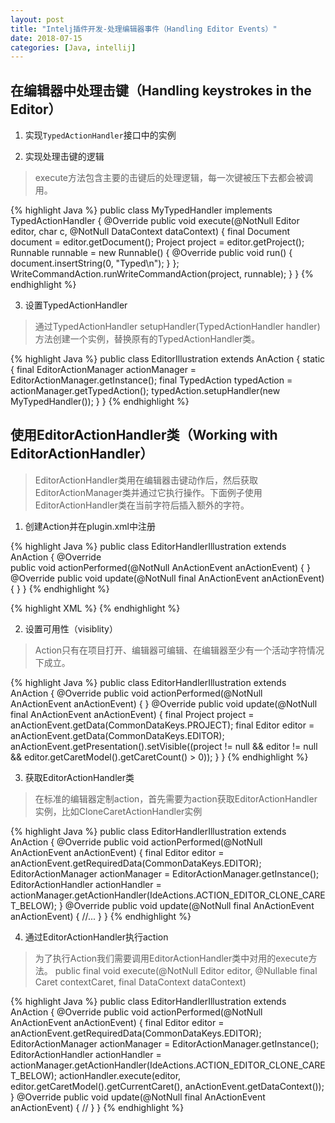 ```yaml
---
layout: post
title: "Intelj插件开发-处理编辑器事件（Handling Editor Events）"
date: 2018-07-15
categories: [Java, intellij]
---
```


## 在编辑器中处理击键（Handling keystrokes in the Editor）

1. 实现`TypedActionHandler`接口中的实例

2. 实现处理击键的逻辑

> execute方法包含主要的击键后的处理逻辑，每一次键被压下去都会被调用。

{% highlight Java %}
public class MyTypedHandler implements TypedActionHandler {
    @Override
    public void execute(@NotNull Editor editor, char c, @NotNull DataContext dataContext) {
        final Document document = editor.getDocument();
        Project project = editor.getProject();
        Runnable runnable = new Runnable() {
            @Override
            public void run() {
                document.insertString(0, "Typed\n");
            }
        };
        WriteCommandAction.runWriteCommandAction(project, runnable);
    }
}
{% endhighlight %}

3. 设置TypedActionHandler

> 通过TypedActionHandler setupHandler(TypedActionHandler handler)方法创建一个实例，替换原有的TypedActionHandler类。

{% highlight Java %}
public class EditorIllustration extends AnAction {
    static {
        final EditorActionManager actionManager = EditorActionManager.getInstance();
        final TypedAction typedAction = actionManager.getTypedAction();
        typedAction.setupHandler(new MyTypedHandler());
    }
}
{% endhighlight %}

## 使用EditorActionHandler类（Working with EditorActionHandler）

> EditorActionHandler类用在编辑器击键动作后，然后获取EditorActionManager类并通过它执行操作。下面例子使用EditorActionHandler类在当前字符后插入额外的字符。

1. 创建Action并在plugin.xml中注册

{% highlight Java %}
public class EditorHandlerIllustration extends AnAction {
    @Override                                        
    public void actionPerformed(@NotNull AnActionEvent anActionEvent) {
    }
    @Override
    public void update(@NotNull final AnActionEvent anActionEvent) {
    }
}
{% endhighlight %}

{% highlight XML %}
<actions>
    <action id="EditorBasics.EditorHandlerIllustration" class="org.jetbrains.tutorials.editor.basics.EditorHandlerIllustration" text="Editor Handler"
            description="Illustrates how to plug an action in">
      <add-to-group group-id="EditorPopupMenu" anchor="first"/>
    </action>
</action>
{% endhighlight %}

2. 设置可用性（visiblity）

> Action只有在项目打开、编辑器可编辑、在编辑器至少有一个活动字符情况下成立。

{% highlight Java %}
public class EditorHandlerIllustration extends AnAction {
    @Override
    public void actionPerformed(@NotNull AnActionEvent anActionEvent) {
    }
    @Override
    public void update(@NotNull final AnActionEvent anActionEvent) {
        final Project project = anActionEvent.getData(CommonDataKeys.PROJECT);
        final Editor editor = anActionEvent.getData(CommonDataKeys.EDITOR);
        anActionEvent.getPresentation().setVisible((project != null && editor != null && editor.getCaretModel().getCaretCount() > 0));
    }
}
{% endhighlight %}

3. 获取EditorActionHandler类

> 在标准的编辑器定制action，首先需要为action获取EditorActionHandler实例，比如CloneCaretActionHandler实例

{% highlight Java %}
public class EditorHandlerIllustration extends AnAction {
    @Override
    public void actionPerformed(@NotNull AnActionEvent anActionEvent) {
        final Editor editor = anActionEvent.getRequiredData(CommonDataKeys.EDITOR);
        EditorActionManager actionManager = EditorActionManager.getInstance();
        EditorActionHandler actionHandler = actionManager.getActionHandler(IdeActions.ACTION_EDITOR_CLONE_CARET_BELOW);
    }
    @Override
    public void update(@NotNull final AnActionEvent anActionEvent) {
        //...
    }
}
{% endhighlight %}

4. 通过EditorActionHandler执行action

> 为了执行Action我们需要调用EditorActionHandler类中对用的execute方法。
public final void execute(@NotNull Editor editor, @Nullable final Caret contextCaret, final DataContext dataContext)

{% highlight Java %}
public class EditorHandlerIllustration extends AnAction {
    @Override
    public void actionPerformed(@NotNull AnActionEvent anActionEvent) {
        final Editor editor = anActionEvent.getRequiredData(CommonDataKeys.EDITOR);
        EditorActionManager actionManager = EditorActionManager.getInstance();
        EditorActionHandler actionHandler = actionManager.getActionHandler(IdeActions.ACTION_EDITOR_CLONE_CARET_BELOW);
        actionHandler.execute(editor, editor.getCaretModel().getCurrentCaret(), anActionEvent.getDataContext());
    }
    @Override
    public void update(@NotNull final AnActionEvent anActionEvent) {
        //
    }
}
{% endhighlight %}
